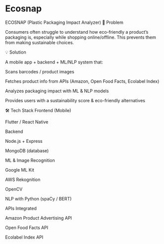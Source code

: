 # Ecosnap
ECOSNAP (Plastic Packaging Impact Analyzer)
📌 Problem

Consumers often struggle to understand how eco-friendly a product’s packaging is, especially while shopping online/offline. This prevents them from making sustainable choices.

💡 Solution

A mobile app + backend + ML/NLP system that:

Scans barcodes / product images

Fetches product info from APIs (Amazon, Open Food Facts, Ecolabel Index)

Analyzes packaging impact with ML & NLP models

Provides users with a sustainability score & eco-friendly alternatives

🛠️ Tech Stack
Frontend (Mobile)

Flutter / React Native

Backend

Node.js + Express

MongoDB (database)

ML & Image Recognition

Google ML Kit

AWS Rekognition

OpenCV

NLP with Python (spaCy / BERT)

APIs Integrated

Amazon Product Advertising API

Open Food Facts API

Ecolabel Index API
